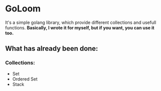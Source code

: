 # GoLoom
It's a simple golang library, which provide different collections and usefull functions.
**Basically, I wrote it for myself, but if you want, you can use it too.**

## What has already been done:
### Collections:
- Set
- Ordered Set
- Stack

